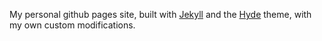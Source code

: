My personal github pages site, built with [Jekyll](http://jekyllrb.com) and the [Hyde](https://github.com/poole/hyde) theme, with my own custom modifications.
